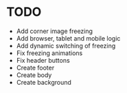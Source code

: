 # TODO

* Add corner image freezing
* Add browser, tablet and mobile logic
* Add dynamic switching of freezing
* Fix freezing animations
* Fix header buttons
* Create footer
* Create body
* Create background
